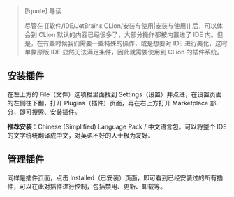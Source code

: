 > [!quote] 导读
> 
> 尽管在 [[软件/IDE/JetBrains CLion/安装与使用|安装与使用]] 后，可以体会到 CLion 默认的内容已经很多了，大部分操作都被内置进了 IDE 内。但是，在有些时候我们需要一些特殊的操作，或是想要对 IDE 进行美化，这时单靠原版 IDE 显然无法满足条件，因此就需要使用到 CLion 的插件系统。

## 安装插件

在左上方的 File（文件）选项栏里面找到 Settings（设置）并点进，在设置页面的左侧往下翻，打开 Plugins（插件）页面，再在右上方打开 Marketplace 部分，即可搜索、安装插件。

**推荐安装**：Chinese (Simplified) Language Pack / 中文语言包。可以将整个 IDE 的文字统统翻译成中文，对英语不好的人士极为友好。

## 管理插件

同样是插件页面，点击 Installed（已安装）页面，即可看到已经安装过的所有插件，可以在此对插件进行控制，包括禁用、更新、卸载等。